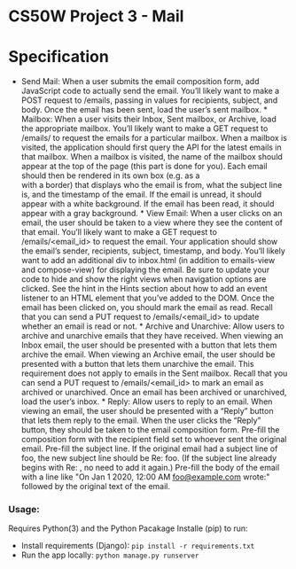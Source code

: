 # CS50W Project 3 - Mail


# Specification


   * Send Mail: When a user submits the email composition form, add JavaScript code to actually send the email.
        You’ll likely want to make a POST request to /emails, passing in values for recipients, subject, and body.
        Once the email has been sent, load the user’s sent mailbox.
    * Mailbox: When a user visits their Inbox, Sent mailbox, or Archive, load the appropriate mailbox.
        You’ll likely want to make a GET request to /emails/<mailbox> to request the emails for a particular mailbox.
        When a mailbox is visited, the application should first query the API for the latest emails in that mailbox.
        When a mailbox is visited, the name of the mailbox should appear at the top of the page (this part is done for you).
        Each email should then be rendered in its own box (e.g. as a <div> with a border) that displays who the email is from, what the subject line is, and the timestamp of the email.
        If the email is unread, it should appear with a white background. If the email has been read, it should appear with a gray background.
    * View Email: When a user clicks on an email, the user should be taken to a view where they see the content of that email.
        You’ll likely want to make a GET request to /emails/<email_id> to request the email.
        Your application should show the email’s sender, recipients, subject, timestamp, and body.
        You’ll likely want to add an additional div to inbox.html (in addition to emails-view and compose-view) for displaying the email. Be sure to update your code to hide and show the right views when navigation options are clicked.
        See the hint in the Hints section about how to add an event listener to an HTML element that you’ve added to the DOM.
        Once the email has been clicked on, you should mark the email as read. Recall that you can send a PUT request to /emails/<email_id> to update whether an email is read or not.
    * Archive and Unarchive: Allow users to archive and unarchive emails that they have received.
        When viewing an Inbox email, the user should be presented with a button that lets them archive the email. When viewing an Archive email, the user should be presented with a button that lets them unarchive the email. This requirement does not apply to emails in the Sent mailbox.
        Recall that you can send a PUT request to /emails/<email_id> to mark an email as archived or unarchived.
        Once an email has been archived or unarchived, load the user’s inbox.
    * Reply: Allow users to reply to an email.
        When viewing an email, the user should be presented with a “Reply” button that lets them reply to the email.
        When the user clicks the “Reply” button, they should be taken to the email composition form.
        Pre-fill the composition form with the recipient field set to whoever sent the original email.
        Pre-fill the subject line. If the original email had a subject line of foo, the new subject line should be Re: foo. (If the subject line already begins with Re: , no need to add it again.)
        Pre-fill the body of the email with a line like "On Jan 1 2020, 12:00 AM foo@example.com wrote:" followed by the original text of the email.

### Usage:

Requires Python(3) and the Python Pacakage Installe (pip) to run:

* Install requirements (Django): `pip install -r requirements.txt`
* Run the app locally: `python manage.py runserver`